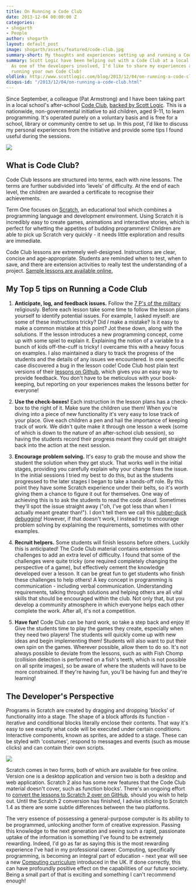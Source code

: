 ```yaml
---
title: On Running a Code Club
date: 2013-12-04 00:00:00 Z
categories:
- shogarth
- People
author: shogarth
layout: default_post
image: shogarth/assets/featured/code-club.jpg
summary-short: My thoughts and experiences setting up and running a Code Club
summary: Scott Logic have been helping out with a Code Club at a local primary school.
  As one of the developers involved, I'd like to share my experiences and tips for
  running your own Code Club!
oldlink: http://www.scottlogic.com/blog/2013/12/04/on-running-a-code-club.html
disqus-id: "/2013/12/04/on-running-a-code-club.html"
---
```


Since September, a colleague (Pat Armstrong) and I have been taking part in a local school's after-school [Code Club](https://www.codeclub.org.uk/), [backed by Scott Logic](http://www.scottlogic.com/news/20131203-certificates-awarded-to-code-club-whiz-kids/). This is a nationwide, non-governmental initiative to aid children, aged 9-11, to learn programming. It's operated purely on a voluntary basis and is free for a school, library or community centre to set up. In this post, I'd like to discuss my personal experiences from the initiative and provide some tips I found useful during the sessions.

<img src="{{ site.baseurl }}/shogarth/assets/code-club-west-jesmond-primary-school.jpg"/>

## What is Code Club?

Code Club lessons are structured into terms, each with nine lessons. The terms are further subdivided into 'levels' of difficulty. At the end of each level, the children are awarded a certificate to recognise their achievements.

Term One focuses on [Scratch](http://scratch.mit.edu/), an educational tool which combines a programming language and development environment. Using Scratch it is incredibly easy to create games, animations and interactive stories, which is perfect for whetting the appetites of budding programmers! Children are able to pick up Scratch very quickly - it needs little exploration and results are immediate.

Code Club lessons are extremely well-designed. Instructions are clear, concise and age-appropriate. Students are reminded when to test, when to save, and there are extension activities to really test the understanding of a project. [Sample lessons are available online.](https://www.codeclub.org.uk/about)

## My Top 5 tips on Running a Code Club

1. **Anticipate, log, and feedback issues.**
Follow the [7 P's of the military](http://military.wikia.com/wiki/7_Ps_(military_adage)) religiously. Before each lesson take some time to follow the lesson plans yourself to identify potential issues. For example, I asked myself: are some of these instructions tricky? Did _I_ make a mistake? Is it easy to make a common mistake at this point? Jot these down, along with the solutions. If the lesson introduces a new programming concept, come up with some spiel to explain it. Explaining the notion of a variable to a bunch of kids off-the-cuff is tricky! I overcame this with a heavy focus on examples. I also maintained a diary to track the progress of the students and the details of any issues we encountered. In one specific case discovered a bug in the lesson code! Code Club host plain text versions of their [lessons on Github](https://github.com/CodeClub/scratch-curriculum), which gives you an easy way to provide feedback. You don't have to be meticulous with your book-keeping, but reporting on your experiences makes the lessons better for everyone!

2. **Use the check-boxes!**
Each instruction in the lesson plans has a check-box to the right of it. Make sure the children use them! When you're diving into a piece of new functionality it's very easy to lose track of your place. Give each children a pen and hail the importance of keeping track of work. We didn't quite make it through one lesson a week (some of which is down to the nature of an after-school club session), so having the students record their progress meant they could get straight back into the action at the next session.

3. **Encourage problem solving.**
It's easy to grab the mouse and show the student the solution when they get stuck. That works well in the initial stages, providing you carefully explain why your change fixes the issue. In the initial sessions I tried my best to do this, but as the students progressed to the later stages I began to take a hands-off role. By this point they have some Scratch experience under their belts, so it's worth giving them a chance to figure it out for themselves. One way of achieving this is to ask the students to read the code aloud. Sometimes they'll spot the issue straight away ("oh, I've got less than when I actually meant greater than!"). I don't tell them we call this [rubber-duck debugging](https://en.wikipedia.org/wiki/Rubber_duck_debugging)! However, if that doesn't work, I instead try to encourage problem solving by explaining the requirements, sometimes with other examples.

4. **Recruit helpers.**
Some students will finish lessons before others. Luckily this is anticipated! The Code Club material contains extension challenges to add an extra level of difficulty. I found that some of the challenges were quite tricky (one required completely changing the perspective of a game), but effectively cement the knowledge developed over a lesson. It can be great fun to get students who finish these challenges to help others! A key concept in programming is communication - including verbal communication. Understanding requirements, talking through solutions and helping others are all vital skills that should be encouraged within the club. Not only that, but you develop a community atmosphere in which everyone helps each other complete the work. After all, it's not a competition.

5. **Have fun!**
Code Club can be hard work, so take a step back and enjoy it! Give the students time to play the games they create, especially when they need two players! The students will quickly come up with new ideas and begin implementing them! Students will also want to put their own spin on the games. Wherever possible, allow them to do so. It's not always possible to deviate from the lessons, such as with Fish Chomp (collision detection is performed on a fish's teeth, which is not possible on all sprite images), so be aware of where the students will have to be more constrained. If they're having fun, you'll be having fun and they're learning!

## The Developer's Perspective

Programs in Scratch are created by dragging and dropping 'blocks' of functionality into a stage. The shape of a block affords its function - iterative and conditional blocks literally enclose their contents. That way it's easy to see exactly what code will be executed under certain conditions. Interactive components, known as sprites, are added to a stage. These can be styled with 'costumes', respond to messages and events (such as mouse clicks) and can contain their own scripts.

<img src="{{ site.baseurl }}/shogarth/assets/scratch.png"/>

Scratch comes in two forms, both of which are available for free online. Version one is a desktop application and version two is both a desktop and web application. Scratch 2 also has some new features that the Code Club material doesn't cover, such as function blocks'. There's an ongoing effort to [convert the lessons to Scratch 2 over on GitHub](https://github.com/CodeClub/scratch-curriculum/issues/37), should you wish to help out. Until the Scratch 2 conversion has finished, I advise sticking to Scratch 1.4 as there are some subtle differences between the two platforms.

The very essence of possessing a general-purpose computer is its ability to be programmed, unlocking another form of creative expression. Passing this knowledge to the next generation and seeing such a rapid, passionate uptake of the information is something I've found to be extremely rewarding. Indeed, I'd go as far as saying this is the most rewarding experience I've had in my professional career. Computing, specifically programming, is becoming an integral part of education - next year will see a new [Computing curriculum](https://www.gov.uk/government/publications/national-curriculum-in-england-computing-programmes-of-study) introduced in the UK. If done correctly, this can have profoundly positive effect on the capabilities of our future society. Being a small part of that is exciting and something I can't recommend enough!

